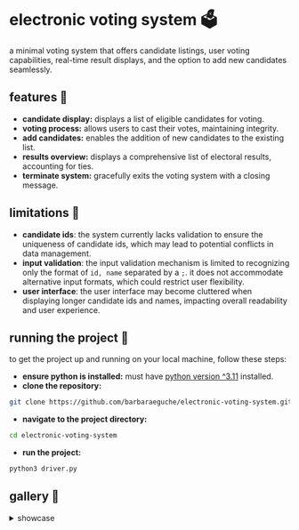 # electronic voting system 🗳️
a minimal voting system that offers candidate listings, user voting capabilities, real-time result displays, and the option to add new candidates seamlessly.

## features 👾
- **candidate display:**  displays a list of eligible candidates for voting.
- **voting process:** allows users to cast their votes, maintaining integrity.
- **add candidates:** enables the addition of new candidates to the existing list.
- **results overview:** displays a comprehensive list of electoral results, accounting for ties.
- **terminate system:** gracefully exits the voting system with a closing message.

## limitations 🚨
- **candidate ids**: the system currently lacks validation to ensure the uniqueness of candidate ids, which may lead to potential conflicts in data management.
- **input validation**: the input validation mechanism is limited to recognizing only the format of `id, name` separated by a `;`. it does not accommodate alternative input formats, which could restrict user flexibility.
- **user interface**: the user interface may become cluttered when displaying longer candidate ids and names, impacting overall readability and user experience.

## running the project 🏁
to get the project up and running on your local machine, follow these steps:

- **ensure python is installed:** must have [python version ^3.11](https://www.python.org/downloads/) installed.
- **clone the repository:**
```bash
git clone https://github.com/barbaraeguche/electronic-voting-system.git
```
- **navigate to the project directory:**
```bash
cd electronic-voting-system
```
- **run the project:**
```bash
python3 driver.py
```

## gallery 📸
<details>
  <summary>showcase</summary>

  - **initial run**<br>
  ![init](https://github.com/user-attachments/assets/b68d8559-373f-4c4e-9df3-ca07c97d9975)

  - **option 1**<br>
  ![option 1](https://github.com/user-attachments/assets/507c5bac-1271-4499-bbf3-03c55c9e43fe)

  - **option 2**<br>
  ![option 2](https://github.com/user-attachments/assets/53337cd7-1d63-4ca3-81c8-e522c46b4b2e)

  - **option 4**<br>
  ![option 4](https://github.com/user-attachments/assets/f4705505-81e7-4e82-ad17-4e8d388e5261)
</details>
